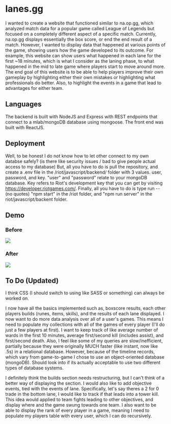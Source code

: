 # lanes.gg
I wanted to create a website that functioned similar to na.op.gg, which analyzed match data for a popular game called League of Legends but focused on a completely different aspect of a specific match. Currently, na.op.gg displays essentially the box score, or end the end result of a match. However, I wanted to display data that happened at various points of the game, showing users how the game developed to its outcome. For example, this website can show users what happened in each lane for the first ~18 minutes, which is what I consider as the laning phase, to what happened in the mid to late game where players start to move around more. The end goal of this website is to be able to help players improve their own gameplay by highlighting either their own mistakes or highlighting what professionals do better. Also, to highlight the events in a game that lead to advantages for either team.

## Languages
The backend is built with NodeJS and Express with REST endpoints that connect to a mlab/mongoDB database using mongoose. The front end was built with ReactJS.

## Deployment
Well, to be honest I do not know how to let other connect to my own databse safely? (is there like security issues / bad to give people actual access to my database) But, all you have to do is pull the repository, and create a .env file in the /riot/javascript/backend/ folder with 3 values. user, password, and key. "user" and "password" relate to your mongoDB database. Key refers to Riot's development key that you can get by visiting https://developer.riotgames.com/. Finally, all you have to do is type run -- (no quotes) "npm start" in the /riot folder, and "npm run server" in the riot/javascript/backent folder.

## Demo
### Before
![](lanegif1.gif)
### After
![](newLane2.gif)

## To Do (Updated)
I think CSS (I should switch to using like SASS or something) can always be worked on.

I now have all the basics implemented such as, boxscore results, each other players builds (runes, items, skills), and the results
of each lane displayed. I now want to do more data analysis over all of a user's games. This means I need to populate my collections with all of the games of every player (I'll do just a few players at first). I want to keep track of like average number of wards in the first 10 minutes, average first/second kill (includes assist), and first/second death. Also, I feel like some of my queries are slow/inefficient, partially because they were originally MUCH faster (like instant, now like .5s) in a relational database. However, because of the timeline records, which vary from game-to-game I chose to use an object-oriented database (mongoDB). Should look into if its actually acceptable to use two different types of database systems.

I definitely think the builds section needs restructuring, but I can't think of a better way of displaying the section. I would also like to add objective events, tied with the events of lane. Specifically, let's say theres a 2 for 0 trade in the bottom lane, I would like to track if that leads into a tower kill. This idea would applied to team fights leading to other objectives, and display where and the game swung towards one team. I also want to be able to display the rank of every player in a game, meaning I need to populate my players table with every user, which I can do recursively.

